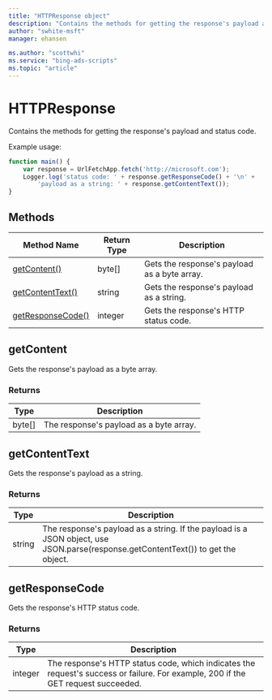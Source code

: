 ```yaml
---
title: "HTTPResponse object"
description: "Contains the methods for getting the response's payload and status code."
author: "swhite-msft"
manager: ehansen

ms.author: "scottwhi"
ms.service: "bing-ads-scripts"
ms.topic: "article"
---
```


# HTTPResponse

Contains the methods for getting the response's payload and status code.


Example usage:
```javascript
function main() {
    var response = UrlFetchApp.fetch('http://microsoft.com');
    Logger.log('status code: ' + response.getResponseCode() + '\n' +
        'payload as a string: ' + response.getContentText());
}
```


## Methods

|Method Name|Return Type|Description|
|-|-|-
[getContent()](#getcontent)|byte[]|Gets the response's payload as a byte array.
[getContentText()](#getcontenttext)|string|Gets the response's payload as a string.
[getResponseCode()](#getresponsecode)|integer|Gets the response's HTTP status code.


## <a name="getcontent"></a>getContent

Gets the response's payload as a byte array.

### Returns

|Type|Description|
|-|-
byte[]|The response's payload as a byte array.


## <a name="getcontenttext"></a>getContentText

Gets the response's payload as a string.

### Returns

|Type|Description|
|-|-
string|The response's payload as a string. If the payload is a JSON object, use JSON.parse(response.getContentText()) to get the object.


## <a name="getresponsecode"></a>getResponseCode

Gets the response's HTTP status code.

### Returns

|Type|Description|
|-|-
integer|The response's HTTP status code, which indicates the request's success or failure. For example, 200 if the GET request succeeded.

